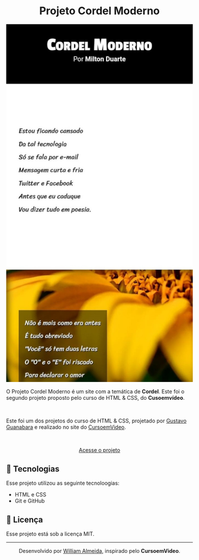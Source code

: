 # 

<h1 align="center"> Projeto Cordel Moderno </h1>

<p align="center">
   <img src="./imagens/imagem-preview.jpg">
</p>

O Projeto Cordel Moderno é um site com a temática de <strong>Cordel</strong>.
Este foi o segundo projeto proposto pelo curso de HTML & CSS, do <strong>Cusoemvídeo</strong>.

<br>

Este foi um dos projetos do curso de HTML & CSS, projetado por <a href="https://www.instagram.com/gustavoguanabara/">Gustavo Guanabara</a> e realizado no site do <a href="https://www.cursoemvideo.com/">CursoemVideo</a>.

<br>

<p align="center"><a href="https://willalmeid.github.io/projeto-cordel-moderno/">Acesse o projeto</a></p>


## 🤖 Tecnologias

Esse projeto utilizou as seguinte tecnoloogias:
 - HTML e CSS
 - Git e GitHub

## 📃 Licença

Esse projeto está sob a licença MIT.

---

<p align="center">Desenvolvido por <a href="https://www.linkedin.com/in/william-almeida-74ab22302/">William Almeida</a>, inspirado pelo <strong>CursoemVideo</strong>.</p>
